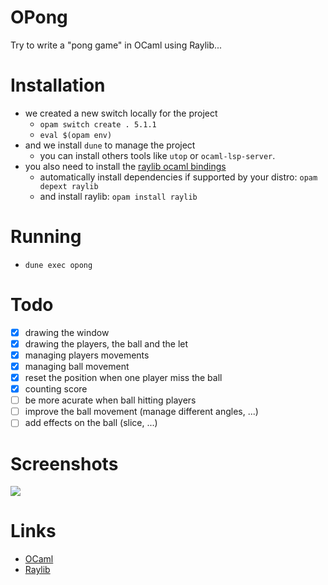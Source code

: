 # OPong

Try to write a "pong game" in OCaml using Raylib...

# Installation
- we created a new switch locally for the project
    - `opam switch create . 5.1.1`
    - `eval $(opam env)`
- and we install `dune` to manage the project
    - you can install others tools like `utop` or `ocaml-lsp-server`.
- you also need to install the [raylib ocaml bindings](https://ocaml.org/p/raylib/0.5.1)
    - automatically install dependencies if supported by your distro: `opam depext raylib`
    - and install raylib: `opam install raylib`
 
# Running
- `dune exec opong`

# Todo
- [x] drawing the window
- [x] drawing the players, the ball and the let
- [x] managing players movements
- [x] managing ball movement
- [x] reset the position when one player miss the ball
- [x] counting score
- [ ] be more acurate when ball hitting players
- [ ] improve the ball movement (manage different angles, ...)
- [ ] add effects on the ball (slice, ...)

# Screenshots

<img align="center" src="https://github.com/gthvn1/opong/blob/master/screenshots/first_screenshot.png">

# Links

- [OCaml](https://ocaml.org/)
- [Raylib](https://www.raylib.com/)

